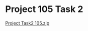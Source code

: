 # Project 105 Task 2
[Project Task2 105.zip](https://github.com/JakeEdmonds22/Project-105-Task-2/files/13300648/Project.Task2.105.zip)

